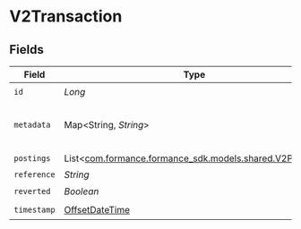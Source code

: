 # V2Transaction


## Fields

| Field                                                                                       | Type                                                                                        | Required                                                                                    | Description                                                                                 | Example                                                                                     |
| ------------------------------------------------------------------------------------------- | ------------------------------------------------------------------------------------------- | ------------------------------------------------------------------------------------------- | ------------------------------------------------------------------------------------------- | ------------------------------------------------------------------------------------------- |
| `id`                                                                                        | *Long*                                                                                      | :heavy_check_mark:                                                                          | N/A                                                                                         |                                                                                             |
| `metadata`                                                                                  | Map<String, *String*>                                                                       | :heavy_check_mark:                                                                          | N/A                                                                                         | {<br/>"admin": "true"<br/>}                                                                 |
| `postings`                                                                                  | List<[com.formance.formance_sdk.models.shared.V2Posting](../../models/shared/V2Posting.md)> | :heavy_check_mark:                                                                          | N/A                                                                                         |                                                                                             |
| `reference`                                                                                 | *String*                                                                                    | :heavy_minus_sign:                                                                          | N/A                                                                                         | ref:001                                                                                     |
| `reverted`                                                                                  | *Boolean*                                                                                   | :heavy_check_mark:                                                                          | N/A                                                                                         |                                                                                             |
| `timestamp`                                                                                 | [OffsetDateTime](https://docs.oracle.com/javase/8/docs/api/java/time/OffsetDateTime.html)   | :heavy_check_mark:                                                                          | N/A                                                                                         |                                                                                             |